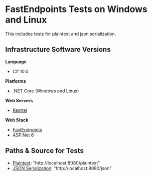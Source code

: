 # FastEndpoints Tests on Windows and Linux
This includes tests for plaintext and json serialization.

## Infrastructure Software Versions

**Language**

* C# 10.0

**Platforms**

* .NET Core (Windows and Linux)

**Web Servers**

* [Kestrel](https://github.com/dotnet/aspnetcore/tree/main/src/Servers/Kestrel)

**Web Stack**

* [FastEndpoints](https://fast-endpoints.com/)
* ASP.Net 6

## Paths & Source for Tests

* [Plaintext](Benchmarks/Endpoints/PlainTextEndpoint.cs): "http://localhost:8080/plaintext"
* [JSON Serialization](Benchmarks/Endpoints/JsonEndpoint.cs): "http://localhost:8080/json"

